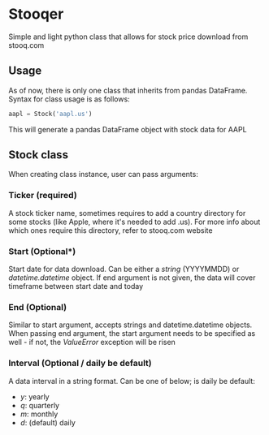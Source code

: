 # Stooqer
Simple and light python class that allows for stock price download from stooq.com

## Usage
As of now, there is only one class that inherits from pandas DataFrame. Syntax for class usage is as follows:

```Python
aapl = Stock('aapl.us')
```

This will generate a pandas DataFrame object with stock data for AAPL

## Stock class

When creating class instance, user can pass arguments:

### Ticker (required)
A stock ticker name, sometimes requires to add a country directory for some stocks (like Apple, where it's needed to add .us). For more info about which ones require this directory, refer to stooq.com website

### Start (Optional*)
Start date for data download. Can be either a *string* (YYYYMMDD) or *datetime.datetime* object. If end argument is not given, the data will cover timeframe between start date and today

### End (Optional)
Similar to start argument, accepts strings and datetime.datetime objects. When passing end argument, the start argument needs to be specified as well - if not, the *ValueError* exception will be risen

### Interval (Optional / daily be default)
A data interval in a string format. Can be one of below; is daily be default:
- *y*: yearly
- *q*: quarterly
- *m*: monthly
- *d*: (default) daily

